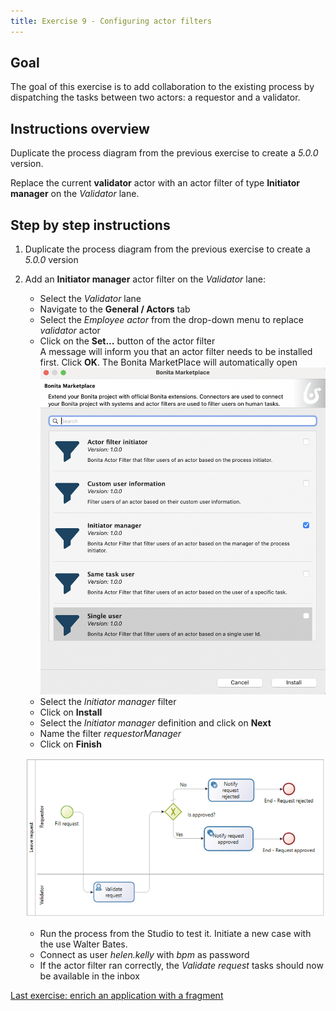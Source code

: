 ```yaml
---
title: Exercise 9 - Configuring actor filters
---
```


## Goal

The goal of this exercise is to add collaboration to the existing process by dispatching the tasks between two actors: a requestor and a validator.

## Instructions overview

Duplicate the process diagram from the previous exercise to create a *5.0.0* version.

Replace the current **validator** actor with an actor filter of type **Initiator manager** on the *Validator* lane.

## Step by step instructions

1. Duplicate the process diagram from the previous exercise to create a *5.0.0* version

1. Add an **Initiator manager** actor filter on the *Validator* lane:
   - Select the *Validator* lane
   - Navigate to the **General / Actors** tab
   - Select the *Employee actor* from the drop-down menu to replace *validator* actor
   - Click on the **Set...** button of the actor filter  
     A message will inform you that an actor filter needs to be installed first. Click **OK**. The Bonita MarketPlace will automatically open
   ![actor filter marketplace](images/ex09/ex9_01.png)   
   - Select the *Initiator manager* filter
   - Click on **Install**
   - Select the *Initiator manager* definition and click on **Next**
   - Name the filter *requestorManager*
   - Click on **Finish**
   

   ![Process diagram with two lanes](images/ex04/ex4_02.png)

   - Run the process from the Studio to test it. Initiate a new case with the use Walter Bates.
   - Connect as user *helen.kelly* with *bpm* as password
   - If the actor filter ran correctly, the *Validate request* tasks should now be available in the inbox

[Last exercise: enrich an application with a fragment](10-fragment.md)

